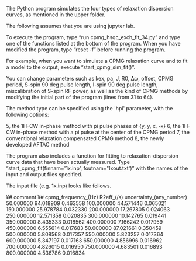 The Python program simulates the four types of relaxation dispersion curves, as mentioned in the upper folder.

The following assumes that you are using jupyter lab.

To execute the program, type “run cpmg_hsqc_exch_fit_34.py” and type one of the functions listed at the bottom of the program.
When you have modified the program, type “reset -f” before running the program.

For example, when you want to simulate a CPMG relaxation curve and to fit a model to the output, execute “start_cpmg_sim_fit()”.

You can change parameters such as kex, pa, J, R0, Δω, offset, CPMG period, S-spin 90 deg pulse length, I-spin 90 deg pulse length, miscalibration of S-spin RF power, as well as the kind of CPMG methods by modifying the initial part of the program (lines from 31 to 64).

The method type can be specified using the 'hpi' parameter, with the following options:

5, the 1H-CW in-phase method with pi pulse phases of {y, y, x, -x}
6, the 1H-CW in-phase method with a pi pulse at the center of the CPMG period
7, the conventional relaxation compensated CPMG method
8, the newly developed AFTAC method

The program also includes a function for fitting to relaxation-dispersion curve data that have been actually measured. Type “start_cpmg_fit(finnam='1x.inp', foutnam='1xout.txt')” with the names of the input and output files specified.

The input file (e.g. 1x.inp) looks like follows.

¥# comment
¥# cpmg_frequency_(Hz)   R2eff_(/s)   uncertainty_(any_number)
50.000000	94.018909	0.463558
100.000000	44.571446	0.065021
150.000000	25.978784	0.032330
200.000000	17.267805	0.024063
250.000000	12.571358	0.020835
300.000000	10.142765	0.019441
350.000000	8.435333	0.018562
400.000000	7.166242	0.017959
450.000000	6.555614	0.017683
50.000000	87.021661	0.350459
500.000000	5.808568	0.017357
550.000000	5.823257	0.017364
600.000000	5.347197	0.017163
650.000000	4.856996	0.016962
700.000000	4.826015	0.016950
750.000000	4.683501	0.016893
800.000000	4.536786	0.016834
